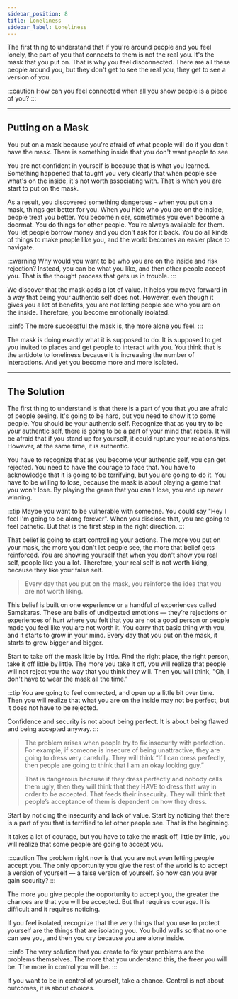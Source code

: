 ```yaml
---
sidebar_position: 8
title: Loneliness
sidebar_label: Loneliness
---
```


The first thing to understand that if you're around people and you feel lonely, the part of you that connects to them is not the real you. It's the mask that you put on. That is why you feel disconnected. There are all these people around you, but they don't get to see the real you, they get to see a version of you.

:::caution How can you feel connected when all you show people is a piece of you?
:::

---

## Putting on a Mask
You put on a mask because you're afraid of what people will do if you don't have the mask. There is something inside that you don't want people to see.

You are not confident in yourself is because that is what you learned. Something happened that taught you very clearly that when people see what's on the inside, it's not worth associating with. That is when you are start to put on the mask.

As a result, you discovered something dangerous - when you put on a mask, things get better for you. When you hide who you are on the inside, people treat you better. You become nicer, sometimes you even become a doormat. You do things for other people. You're always available for them. You let people borrow money and you don't ask for it back. You do all kinds of things to make people like you, and the world becomes an easier place to navigate.

:::warning 
Why would you want to be who you are on the inside and risk rejection? Instead, you can be what you like, and then other people accept you. That is the thought process that gets us in trouble.
:::

We discover that the mask adds a lot of value. It helps you move forward in a way that being your authentic self does not. However, even though it gives you a lot of benefits, you are not letting people see who you are on the inside. Therefore, you become emotionally isolated.

:::info
The more successful the mask is, the more alone you feel.
:::

The mask is doing exactly what it is supposed to do. It is supposed to get you invited to places and get people to interact with you. You think that is the antidote to loneliness because it is increasing the number of interactions. And yet you become more and more isolated.

---

## The Solution
The first thing to understand is that there is a part of you that you are afraid of people seeing. It's going to be hard, but you need to show it to some people. You should be your authentic self. Recognize that as you try to be your authentic self, there is going to be a part of your mind that rebels. It will be afraid that if you stand up for yourself, it could rupture your relationships. However, at the same time, it is authentic.

You have to recognize that as you become your authentic self, you can get rejected. You need to have the courage to face that. You have to acknowledge that it is going to be terrifying, but you are going to do it. You have to be willing to lose, because the mask is about playing a game that you won't lose. By playing the game that you can't lose, you end up never winning.

:::tip
Maybe you want to be vulnerable with someone. You could say "Hey I feel I'm going to be along forever". When you disclose that, you are going to feel pathetic. But that is the first step in the right direction.
:::

That belief is going to start controlling your actions. The more you put on your mask, the more you don't let people see, the more that belief gets reinforced. You are showing yourself that when you don't show you real self, people like you a lot. Therefore, your real self is not worth liking, because they like your false self.

> Every day that you put on the mask, you reinforce the idea that you are not worth liking.

This belief is built on one experience or a handful of experiences called Samskaras. These are balls of undigested emotions — they’re rejections or experiences of hurt where you felt that you are not a good person or people made you feel like you are not worth it. You carry that basic thing with you, and it starts to grow in your mind. Every day that you put on the mask, it starts to grow bigger and bigger.

Start to take off the mask little by little. Find the right place, the right person, take it off little by little. The more you take it off, you will realize that people will not reject you the way that you think they will. Then you will think, "Oh, I don't have to wear the mask all the time."

:::tip
You are going to feel connected, and open up a little bit over time. Then you will realize that what you are on the inside may not be perfect, but it does not have to be rejected.

Confidence and security is not about being perfect. It is about being flawed and being accepted anyway.
:::

> The problem arises when people try to fix insecurity with perfection. For example, if someone is insecure of being unattractive, they are going to dress very carefully. They will think “If I can dress perfectly, then people are going to think that I am an okay looking guy.”
> 
> That is dangerous because if they dress perfectly and nobody calls them ugly, then they will think that they HAVE to dress that way in order to be accepted. That feeds their insecurity. They will think that people’s acceptance of them is dependent on how they dress.

Start by noticing the insecurity and lack of value. Start by noticing that there is a part of you that is terrified to let other people see. That is the beginning.

It takes a lot of courage, but you have to take the mask off, little by little, you will realize that some people are going to accept you.

:::caution
The problem right now is that you are not even letting people accept you. The only opportunity you give the rest of the world is to accept a version of yourself — a false version of yourself. So how can you ever gain security?
:::

The more you give people the opportunity to accept you, the greater the chances are that you will be accepted. But that requires courage. It is difficult and it requires noticing.

If you feel isolated, recognize that the very things that you use to protect yourself are the things that are isolating you. You build walls so that no one can see you, and then you cry because you are alone inside.

:::info
The very solution that you create to fix your problems are the problems themselves. The more that you understand this, the freer you will be. The more in control you will be.
:::

If you want to be in control of yourself, take a chance. Control is not about outcomes, it is about choices.